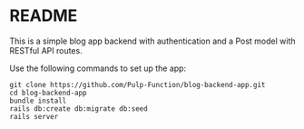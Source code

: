 # README

This is a simple blog app backend with authentication and a Post model with RESTful API routes.

Use the following commands to set up the app:

```
git clone https://github.com/Pulp-Function/blog-backend-app.git
cd blog-backend-app
bundle install
rails db:create db:migrate db:seed
rails server
```
